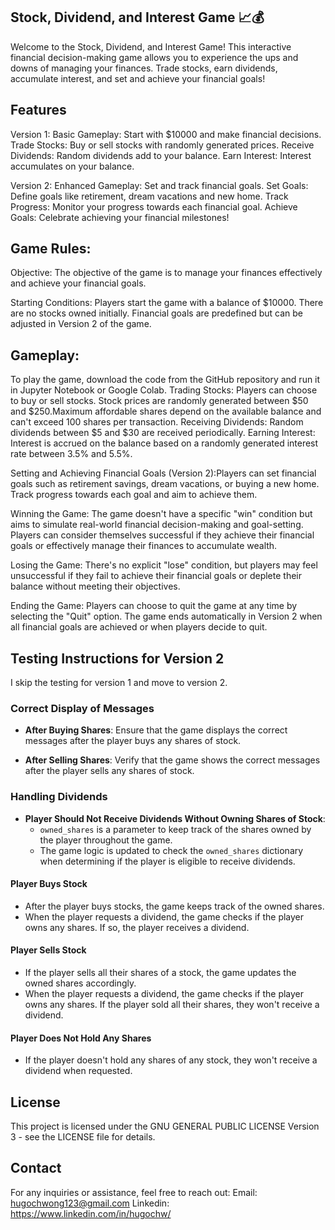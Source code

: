 ## Stock, Dividend, and Interest Game 📈💰
Welcome to the Stock, Dividend, and Interest Game! This interactive financial decision-making game allows you to experience the ups and downs of managing your finances. Trade stocks, earn dividends, accumulate interest, and set and achieve your financial goals! 

## Features
Version 1:
Basic Gameplay: Start with $10000 and make financial decisions.
Trade Stocks: Buy or sell stocks with randomly generated prices.
Receive Dividends: Random dividends add to your balance.
Earn Interest: Interest accumulates on your balance.

Version 2:
Enhanced Gameplay: Set and track financial goals.
Set Goals: Define goals like retirement, dream vacations and new home.
Track Progress: Monitor your progress towards each financial goal.
Achieve Goals: Celebrate achieving your financial milestones!

## Game Rules:
Objective:
The objective of the game is to manage your finances effectively and achieve your financial goals.

Starting Conditions:
Players start the game with a balance of $10000. There are no stocks owned initially. Financial goals are predefined but can be adjusted in Version 2 of the game.

## Gameplay:
To play the game, download the code from the GitHub repository and run it in Jupyter Notebook or Google Colab. 
Trading Stocks: Players can choose to buy or sell stocks. Stock prices are randomly generated between $50 and $250.Maximum affordable shares depend on the available balance and can't exceed 100 shares per transaction.
Receiving Dividends: Random dividends between $5 and $30 are received periodically.
Earning Interest: Interest is accrued on the balance based on a randomly generated interest rate between 3.5% and 5.5%.

Setting and Achieving Financial Goals (Version 2):Players can set financial goals such as retirement savings, dream vacations, or buying a new home.
Track progress towards each goal and aim to achieve them.

Winning the Game:
The game doesn't have a specific "win" condition but aims to simulate real-world financial decision-making and goal-setting. Players can consider themselves successful if they achieve their financial goals or effectively manage their finances to accumulate wealth. 

Losing the Game:
There's no explicit "lose" condition, but players may feel unsuccessful if they fail to achieve their financial goals or deplete their balance without meeting their objectives.

Ending the Game:
Players can choose to quit the game at any time by selecting the "Quit" option.
The game ends automatically in Version 2 when all financial goals are achieved or when players decide to quit.

## Testing Instructions for Version 2
I skip the testing for version 1 and move to version 2. 

### Correct Display of Messages

- **After Buying Shares**: Ensure that the game displays the correct messages after the player buys any shares of stock.

- **After Selling Shares**: Verify that the game shows the correct messages after the player sells any shares of stock.

### Handling Dividends

- **Player Should Not Receive Dividends Without Owning Shares of Stock**:
  - `owned_shares` is a parameter to keep track of the shares owned by the player throughout the game. 
  - The game logic is updated to check the `owned_shares` dictionary when determining if the player is eligible to receive dividends.

#### Player Buys Stock

- After the player buys stocks, the game keeps track of the owned shares.
- When the player requests a dividend, the game checks if the player owns any shares. If so, the player receives a dividend.

#### Player Sells Stock

- If the player sells all their shares of a stock, the game updates the owned shares accordingly.
- When the player requests a dividend, the game checks if the player owns any shares. If the player sold all their shares, they won't receive a dividend.

#### Player Does Not Hold Any Shares

- If the player doesn't hold any shares of any stock, they won't receive a dividend when requested.

## License
This project is licensed under the  GNU GENERAL PUBLIC LICENSE Version 3 - see the LICENSE file for details.

## Contact
For any inquiries or assistance, feel free to reach out:
Email: hugochwong123@gmail.com
Linkedin: https://www.linkedin.com/in/hugochw/ 


